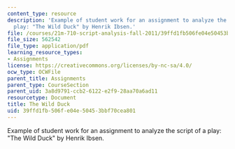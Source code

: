```yaml
---
content_type: resource
description: 'Example of student work for an assignment to analyze the script of a
  play: "The Wild Duck" by Henrik Ibsen.'
file: /courses/21m-710-script-analysis-fall-2011/39ffd1fb506fe04e50453bbf70cea801_MIT21M_710F11_Wild_Duck.pdf
file_size: 562542
file_type: application/pdf
learning_resource_types:
- Assignments
license: https://creativecommons.org/licenses/by-nc-sa/4.0/
ocw_type: OCWFile
parent_title: Assignments
parent_type: CourseSection
parent_uid: 3a8d9791-ccb2-6122-e2f9-28aa70a6ad11
resourcetype: Document
title: The Wild Duck
uid: 39ffd1fb-506f-e04e-5045-3bbf70cea801
---
```

Example of student work for an assignment to analyze the script of a play: "The Wild Duck" by Henrik Ibsen.